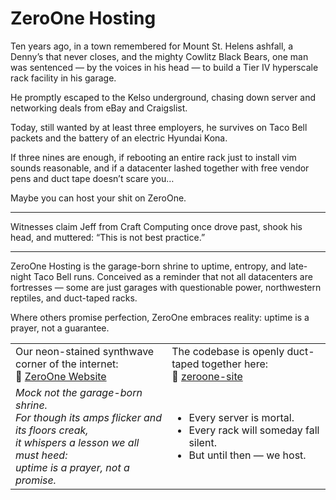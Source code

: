 # ZeroOne Hosting  

Ten years ago, in a town remembered for Mount St. Helens ashfall, a Denny’s that never closes, and the mighty Cowlitz Black Bears, one man was sentenced — by the voices in his head — to build a Tier IV hyperscale rack facility in his garage.

He promptly escaped to the Kelso underground, chasing down server and networking deals from eBay and Craigslist.

Today, still wanted by at least three employers, he survives on Taco Bell packets and the battery of an electric Hyundai Kona.

If three nines are enough, if rebooting an entire rack just to install vim sounds reasonable, and if a datacenter lashed together with free vendor pens and duct tape doesn’t scare you…

Maybe you can host your shit on ZeroOne.

---

Witnesses claim Jeff from Craft Computing once drove past, shook his head, and muttered: “This is not best practice.”

---

ZeroOne Hosting is the garage-born shrine to uptime, entropy, and late-night Taco Bell runs. Conceived as a reminder that not all datacenters are fortresses — some are just garages with questionable power, northwestern reptiles, and duct-taped racks.  

Where others promise perfection, ZeroOne embraces reality: uptime is a prayer, not a guarantee.  


|  |  |
| --- | --- |
| Our neon-stained synthwave corner of the internet:<br>🔗 [ZeroOne Website](https://zeroone.traefikturkey.com/) | The codebase is openly duct-taped together here:<br>🔗 [zeroone-site](https://github.com/ZeroOne-Hosting/zeroone-site) |
| <em>Mock not the garage-born shrine.<br>For though its amps flicker and its floors creak,<br>it whispers a lesson we all must heed:<br>uptime is a prayer, not a promise.</em> | <ul><li>Every server is mortal.</li><li>Every rack will someday fall silent.</li><li>But until then — we host.</li></ul> |
